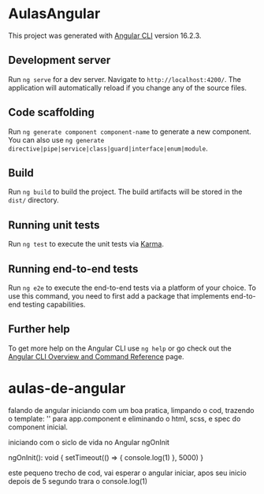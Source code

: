 # AulasAngular

This project was generated with [Angular CLI](https://github.com/angular/angular-cli) version 16.2.3.

## Development server

Run `ng serve` for a dev server. Navigate to `http://localhost:4200/`. The application will automatically reload if you change any of the source files.

## Code scaffolding

Run `ng generate component component-name` to generate a new component. You can also use `ng generate directive|pipe|service|class|guard|interface|enum|module`.

## Build

Run `ng build` to build the project. The build artifacts will be stored in the `dist/` directory.

## Running unit tests

Run `ng test` to execute the unit tests via [Karma](https://karma-runner.github.io).

## Running end-to-end tests

Run `ng e2e` to execute the end-to-end tests via a platform of your choice. To use this command, you need to first add a package that implements end-to-end testing capabilities.

## Further help

To get more help on the Angular CLI use `ng help` or go check out the [Angular CLI Overview and Command Reference](https://angular.io/cli) page.
# aulas-de-angular


falando de angular iniciando com um boa pratica, limpando o cod,
 trazendo o   template: '<router-outlet></router-outlet>'  para app.component e eliminando o html, scss, e spec do component inicial.
 

iniciando com o siclo de vida no Angular
ngOnInit

 ngOnInit(): void {
    setTimeout(() => {
      console.log(1)
    }, 5000)
  }

  este pequeno trecho de cod, vai esperar o angular iniciar, apos seu inicio depois de 5 segundo trara o console.log(1)